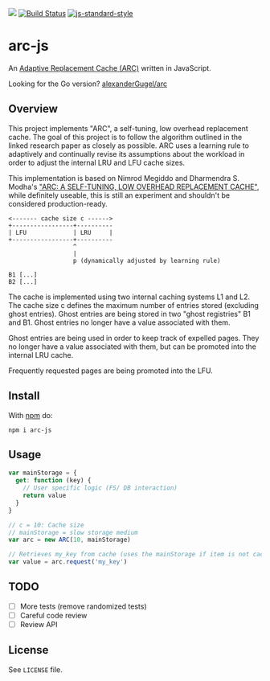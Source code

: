 ![](http://img.shields.io/badge/stability-experimental-orange.svg?style=flat)
[![Build Status](https://travis-ci.org/alexanderGugel/arc-js.svg?branch=master)](https://travis-ci.org/alexanderGugel/arc-js)
[![js-standard-style](https://img.shields.io/badge/code%20style-standard-brightgreen.svg?style=flat)](https://github.com/feross/standard)

arc-js
======

An [Adaptive Replacement Cache (ARC)](http://web.archive.org/web/20150405221102/https://www.usenix.org/legacy/event/fast03/tech/full_papers/megiddo/megiddo.pdf) written in JavaScript.

Looking for the Go version? [alexanderGugel/arc](https://github.com/alexanderGugel/arc)

Overview
--------

This project implements "ARC", a self-tuning, low overhead replacement cache. The goal of this project is to follow the algorithm outlined in the linked research paper as closely as possible. ARC uses a learning rule to adaptively and continually revise its assumptions about the workload in order to adjust the internal LRU and LFU cache sizes.

This implementation is based on Nimrod Megiddo and Dharmendra S. Modha's ["ARC: A SELF-TUNING, LOW OVERHEAD REPLACEMENT CACHE"](http://web.archive.org/web/20150405221102/https://www.usenix.org/legacy/event/fast03/tech/full_papers/megiddo/megiddo.pdf), while definitely useable, this is still an experiment and shouldn't be considered production-ready.

```
<------- cache size c ------>
+-----------------+----------
| LFU             | LRU     |
+-----------------+----------
                  ^
                  |
                  p (dynamically adjusted by learning rule)

B1 [...]
B2 [...]
```

The cache is implemented using two internal caching systems L1 and L2. The cache size c defines the maximum number of entries stored (excluding ghost entries). Ghost entries are being stored in two "ghost registries" B1 and B1. Ghost entries no longer have a value associated with them.

Ghost entries are being used in order to keep track of expelled pages. They no longer have a value associated with them, but can be promoted into the internal LRU cache.

Frequently requested pages are being promoted into the LFU.

Install
-------

With [npm](https://www.npmjs.org/) do:

```
npm i arc-js
```

Usage
-----

```js
var mainStorage = {
  get: function (key) {
    // User specific logic (FS/ DB interaction)
    return value
  }
}

// c = 10: Cache size
// mainStorage = slow storage medium
var arc = new ARC(10, mainStorage)

// Retrieves my_key from cache (uses the mainStorage if item is not cached)
var value = arc.request('my_key')
```

TODO
----

- [ ] More tests (remove randomized tests)
- [ ] Careful code review
- [ ] Review API

License
-------

See `LICENSE` file.
